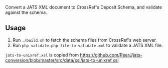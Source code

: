 Convert a JATS XML document to CrossRef's Deposit Schema, and validate against the schema.

## Usage

1. Run `./build.sh` to fetch the schema files from CrossRef's web server.
2. Run `php validate.php file-to-validate.xml` to validate a JATS XML file.

`jats-to-unixref.xsl` is copied from https://github.com/PeerJ/jats-conversion/blob/master/src/data/xsl/jats-to-unixref.xsl

